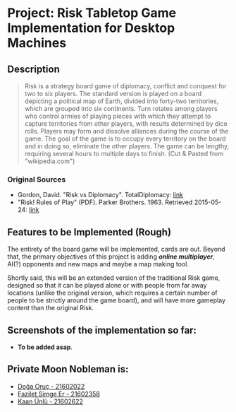 ﻿# Project: Risk Tabletop Game Implementation for Desktop Machines

## Description

> Risk is a strategy board game of diplomacy, conflict and conquest for two to six players.
> The standard version is played on a board depicting a political map of Earth, divided into forty-two territories,
> which are grouped into six continents. Turn rotates among players who control armies of playing pieces with which
> they attempt to capture territories from other players, with results determined by dice rolls. Players may form
> and dissolve alliances during the course of the game. The goal of the game is to occupy every territory on the
> board and in doing so, eliminate the other players. The game can be lengthy, requiring several hours to multiple
> days to finish. (Cut & Pasted from "wikipedia.com")

### Original Sources
* Gordon, David. "Risk vs Diplomacy". TotalDiplomacy: [link][1]
* "Risk! Rules of Play" (PDF). Parker Brothers. 1963. Retrieved 2015-05-24: [link][2]

## Features to be Implemented (Rough)
The entirety of the board game will be implemented, cards are out. Beyond that, the primary objectives of this project is adding **_online multiplayer_**,
AI(?) opponents and new maps and maybe a map making tool.

Shortly said, this will be an extended version of the traditional Risk game, designed so that it can be played alone or with people from far away locations (unlike the original version, which requires a certain number of people to be strictly around the game board), and will have more gameplay content than the original Risk.

## Screenshots of the implementation so far:
* **To be added asap**.

## Private Moon Nobleman is:

  * [Doğa Oruç - 21602022](https://github.com/aeris170)
  * [Fazilet Simge Er - 21602358](https://github.com/simge98)
  * [Kaan Ünlü - 21602622](https://github.com/Paledomain)

[1]: http://www.cardboardrepublic.com/classics/risk-vs-diplomacy
[2]: https://www.hasbro.com/common/instruct/Risk1963.PDF
[3]: https://github.com/aeris170/CS319-MP-Risk/blob/unstable/doc/Analysis_Report_Iteration_1.docx?raw=true
[4]: https://github.com/aeris170/CS319-MP-Risk/blob/unstable/doc/Design_Report_Iteration_1.docx?raw=true
[5]: https://github.com/aeris170/CS319-MP-Risk/blob/unstable/doc/Implementation_Report_Iteration_1.docx?raw=true
[6]: https://docs.google.com/presentation/d/18gTOjGOS44AbXD0rXLQROiZ1ruPXPHoHsgGxTACN0g4/edit?usp=sharing
[7]: https://youtu.be/6uypCawDsng
[8]: https://github.com/aeris170/CS319-MP-Risk/blob/unstable/doc/Analysis_Report_Iteration_2.docx?raw=true
[9]: https://github.com/aeris170/CS319-MP-Risk/blob/unstable/doc/Design_Report_Iteration_2.docx?raw=true
[10]: https://github.com/aeris170/CS319-MP-Risk/blob/master/doc/Implementation_Report_Iteration_2.docx
[11]: https://docs.google.com/presentation/d/1UOGshbKpACs9ssDF4Yug96hiQCQFxvzag8nqZm8dD0E/edit?usp=sharing
[12]: https://youtu.be/XKDfyq4XJg8
